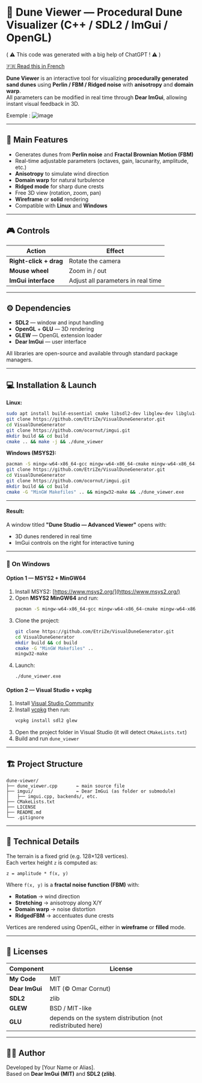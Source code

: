 # 🌵 Dune Viewer — Procedural Dune Visualizer (C++ / SDL2 / ImGui / OpenGL)

( ⚠️ This code was generated with a big help of ChatGPT ! ⚠️ )

[🇫🇷 Read this in French](README.fr.md)

**Dune Viewer** is an interactive tool for visualizing **procedurally generated sand dunes** using **Perlin / FBM / Ridged noise** with **anisotropy** and **domain warp**.  
All parameters can be modified in real time through **Dear ImGui**, allowing instant visual feedback in 3D.

Exemple : 
![image](https://github.com/user-attachments/assets/9cbadd41-8f78-45f6-8cb2-83407c09b939)


---

## 🧭 Main Features
- Generates dunes from **Perlin noise** and **Fractal Brownian Motion (FBM)**
- Real-time adjustable parameters (octaves, gain, lacunarity, amplitude, etc.)
- **Anisotropy** to simulate wind direction
- **Domain warp** for natural turbulence
- **Ridged mode** for sharp dune crests
- Free 3D view (rotation, zoom, pan)
- **Wireframe** or **solid** rendering
- Compatible with **Linux** and **Windows**

---

## 🎮 Controls
| Action | Effect |
|--------|---------|
| **Right-click + drag** | Rotate the camera |
| **Mouse wheel** | Zoom in / out |
| **ImGui interface** | Adjust all parameters in real time |

---

## ⚙️ Dependencies
- **SDL2** — window and input handling  
- **OpenGL** + **GLU** — 3D rendering  
- **GLEW** — OpenGL extension loader  
- **Dear ImGui** — user interface  

All libraries are open-source and available through standard package managers.

---

## 💻 Installation & Launch
**Linux:**
```bash
sudo apt install build-essential cmake libsdl2-dev libglew-dev libglu1-mesa-dev
git clone https://github.com/EtriZe/VisualDuneGenerator.git
cd VisualDuneGenerator
git clone https://github.com/ocornut/imgui.git
mkdir build && cd build
cmake .. && make -j && ./dune_viewer
```

**Windows (MSYS2):**
```bash
pacman -S mingw-w64-x86_64-gcc mingw-w64-x86_64-cmake mingw-w64-x86_64-SDL2 mingw-w64-x86_64-glew
git clone https://github.com/EtriZe/VisualDuneGenerator.git
cd VisualDuneGenerator
git clone https://github.com/ocornut/imgui.git
mkdir build && cd build
cmake -G "MinGW Makefiles" .. && mingw32-make && ./dune_viewer.exe
```

---

#### Result:
A window titled **"Dune Studio — Advanced Viewer"** opens with:
- 3D dunes rendered in real time
- ImGui controls on the right for interactive tuning

---

### 🔹 On Windows

#### Option 1 — **MSYS2 + MinGW64**
1. Install MSYS2: [https://www.msys2.org/](https://www.msys2.org/)
2. Open **MSYS2 MinGW64** and run:
   ```bash
   pacman -S mingw-w64-x86_64-gcc mingw-w64-x86_64-cmake mingw-w64-x86_64-SDL2 mingw-w64-x86_64-glew
   ```
3. Clone the project:
   ```bash
   git clone https://github.com/EtriZe/VisualDuneGenerator.git
   cd VisualDuneGenerator
   mkdir build && cd build
   cmake -G "MinGW Makefiles" ..
   mingw32-make
   ```
4. Launch:
   ```bash
   ./dune_viewer.exe
   ```

#### Option 2 — **Visual Studio + vcpkg**
1. Install [Visual Studio Community](https://visualstudio.microsoft.com/)
2. Install [vcpkg](https://github.com/microsoft/vcpkg) then run:
   ```bash
   vcpkg install sdl2 glew
   ```
3. Open the project folder in Visual Studio (it will detect `CMakeLists.txt`)
4. Build and run `dune_viewer`

---

## 🏗️ Project Structure
```
dune-viewer/
├── dune_viewer.cpp       ← main source file
├── imgui/                ← Dear ImGui (as folder or submodule)
│   ├── imgui.cpp, backends/, etc.
├── CMakeLists.txt
├── LICENSE
├── README.md
└── .gitignore
```

---

## 🧠 Technical Details
The terrain is a fixed grid (e.g. 128×128 vertices).  
Each vertex height `z` is computed as:

```
z = amplitude * f(x, y)
```

Where `f(x, y)` is a **fractal noise function (FBM)** with:
- **Rotation** → wind direction  
- **Stretching** → anisotropy along X/Y  
- **Domain warp** → noise distortion  
- **RidgedFBM** → accentuates dune crests  

Vertices are rendered using OpenGL, either in **wireframe** or **filled** mode.

---

## 📜 Licenses
| Component | License |
|------------|----------|
| **My Code** | MIT |
| **Dear ImGui** | MIT (© Omar Cornut) |
| **SDL2** | zlib |
| **GLEW** | BSD / MIT-like |
| **GLU** | depends on the system distribution (not redistributed here) |

---


## 👨‍💻 Author
Developed by [Your Name or Alias].  
Based on **Dear ImGui (MIT)** and **SDL2 (zlib)**.
